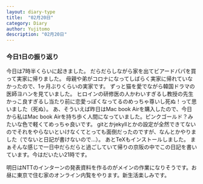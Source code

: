 ```yaml
---
layout: diary-type
title:  "02月20日"
category: Diary
author: Yujitomo
description: "02月20日"
---
```




### 今日1日の振り返り

今日は7時半くらいに起きました。
だらだらしながら家を出てビアードパパを買って実家に帰りました。
母親や弟がコロナになってしばらく実家に帰れていなかったので、1ヶ月ぶりくらいの実家です。
ずっと猫を愛でながら韓国ドラマの医師ヨハンを見ていました。
ヒロインの研修医の人かわいすぎるし教授の先生かっこ良すぎるし当たり前に恋愛っぽくなってるのめっちゃ尊いし死ぬ！って思いました（死ぬ）。
あ、そういえば昨日はMac book Airを購入したので、今日から私はMac book Airを持ち歩く人間になっていました。ピンクゴールド？みたいな色で軽くてめっちゃ良いです。
gitとかjekyllとかの設定が全然できてないのでそれをやらないといけなくてとっても面倒だったのですが、なんとかやりました（でないと日記が書けないので…）。
あとTeXもインストールしました。
まぁそんな感じで一日中だらだらと過ごしていて帰りの京阪の中でこの日記を書いています。今はだいたい21時です。

明日はNTTのインターンの発表資料を作るのがメインの作業になりそうです。お昼に東京で住む家のオンライン内覧をやります。新生活楽しみです。
